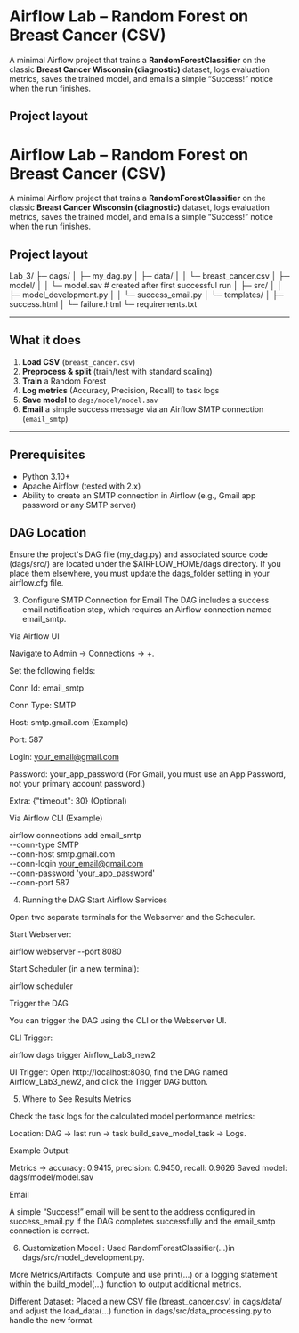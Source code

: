 # Airflow Lab – Random Forest on Breast Cancer (CSV)

A minimal Airflow project that trains a **RandomForestClassifier** on the classic **Breast Cancer Wisconsin (diagnostic)** dataset, logs evaluation metrics, saves the trained model, and emails a simple “Success!” notice when the run finishes.

## Project layout

# Airflow Lab – Random Forest on Breast Cancer (CSV)

A minimal Airflow project that trains a **RandomForestClassifier** on the classic **Breast Cancer Wisconsin (diagnostic)** dataset, logs evaluation metrics, saves the trained model, and emails a simple “Success!” notice when the run finishes.

## Project layout

Lab_3/
├─ dags/
│ ├─ my_dag.py
│ ├─ data/
│ │ └─ breast_cancer.csv
│ ├─ model/
│ │ └─ model.sav # created after first successful run
│ ├─ src/
│ │ ├─ model_development.py
│ │ └─ success_email.py
│ └─ templates/
│ ├─ success.html
│ └─ failure.html
└─ requirements.txt

---

## What it does

1. **Load CSV** (`breast_cancer.csv`)
2. **Preprocess & split** (train/test with standard scaling)
3. **Train** a Random Forest
4. **Log metrics** (Accuracy, Precision, Recall) to task logs
5. **Save model** to `dags/model/model.sav`
6. **Email** a simple success message via an Airflow SMTP connection (`email_smtp`)

---

## Prerequisites

- Python 3.10+
- Apache Airflow (tested with 2.x)
- Ability to create an SMTP connection in Airflow (e.g., Gmail app password or any SMTP server)

## DAG Location

Ensure the project's DAG file (my_dag.py) and associated source code (dags/src/) are located under the $AIRFLOW_HOME/dags directory. If you place them elsewhere, you must update the dags_folder setting in your airflow.cfg file.

3. Configure SMTP Connection for Email
The DAG includes a success email notification step, which requires an Airflow connection named email_smtp.

Via Airflow UI

Navigate to Admin → Connections → +.

Set the following fields:

Conn Id: email_smtp

Conn Type: SMTP

Host: smtp.gmail.com (Example)

Port: 587

Login: your_email@gmail.com

Password: your_app_password (For Gmail, you must use an App Password, not your primary account password.)

Extra: {"timeout": 30} (Optional)

Via Airflow CLI (Example)

airflow connections add email_smtp \
  --conn-type SMTP \
  --conn-host smtp.gmail.com \
  --conn-login your_email@gmail.com \
  --conn-password 'your_app_password' \
  --conn-port 587

4. Running the DAG
Start Airflow Services

Open two separate terminals for the Webserver and the Scheduler.

Start Webserver:

airflow webserver --port 8080

Start Scheduler (in a new terminal):

airflow scheduler

Trigger the DAG

You can trigger the DAG using the CLI or the Webserver UI.

CLI Trigger:

airflow dags trigger Airflow_Lab3_new2

UI Trigger: Open http://localhost:8080, find the DAG named Airflow_Lab3_new2, and click the Trigger DAG button.

5. Where to See Results
Metrics

Check the task logs for the calculated model performance metrics:

Location: DAG → last run → task build_save_model_task → Logs.

Example Output:

Metrics -> accuracy: 0.9415, precision: 0.9450, recall: 0.9626
Saved model: dags/model/model.sav

Email

A simple “Success!” email will be sent to the address configured in success_email.py if the DAG completes successfully and the email_smtp connection is correct.

6. Customization
Model : Used RandomForestClassifier(...)in dags/src/model_development.py.

More Metrics/Artifacts: Compute and use print(...) or a logging statement within the build_model(...) function to output additional metrics.

Different Dataset: Placed a new CSV file (breast_cancer.csv) in dags/data/ and adjust the load_data(...) function in dags/src/data_processing.py to handle the new format.

